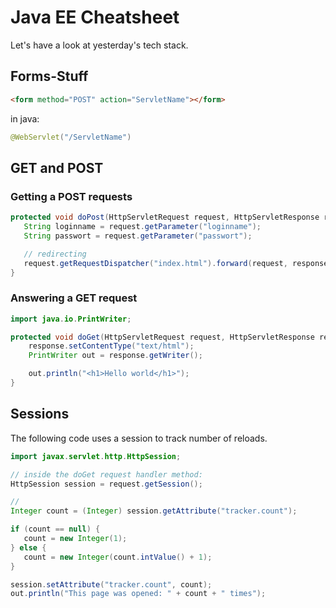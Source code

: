 # Java EE Cheatsheet

Let's have a look at yesterday's tech stack.

## Forms-Stuff

```html
<form method="POST" action="ServletName"></form>
```

in java:

```java
@WebServlet("/ServletName")
```

## GET and POST

### Getting a POST requests

```java
protected void doPost(HttpServletRequest request, HttpServletResponse response) throws ServletException, IOException {
   String loginname = request.getParameter("loginname");
   String passwort = request.getParameter("passwort");

   // redirecting
   request.getRequestDispatcher("index.html").forward(request, response);
}
```

### Answering a GET request

```java
import java.io.PrintWriter;

protected void doGet(HttpServletRequest request, HttpServletResponse response) throws ServletException, IOException {
	response.setContentType("text/html");
	PrintWriter out = response.getWriter();

	out.println("<h1>Hello world</h1>");
}
```

## Sessions

The following code uses a session to track number of reloads.

```java
import javax.servlet.http.HttpSession;

// inside the doGet request handler method:
HttpSession session = request.getSession();

//
Integer count = (Integer) session.getAttribute("tracker.count");

if (count == null) {
   count = new Integer(1);
} else {
   count = new Integer(count.intValue() + 1);
}

session.setAttribute("tracker.count", count);
out.println("This page was opened: " + count + " times");

```
